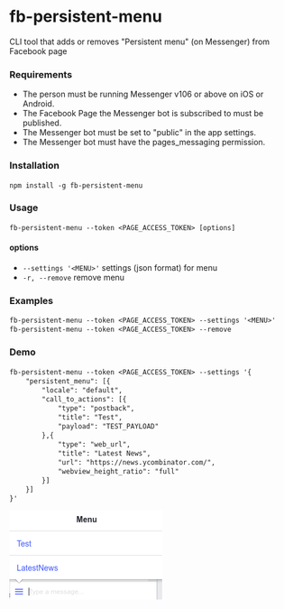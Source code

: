 # fb-persistent-menu 
CLI tool that adds or removes "Persistent menu" (on Messenger) from Facebook page


### Requirements
* The person must be running Messenger v106 or above on iOS or Android.
* The Facebook Page the Messenger bot is subscribed to must be published.
* The Messenger bot must be set to "public" in the app settings.
* The Messenger bot must have the pages_messaging permission.


### Installation
    npm install -g fb-persistent-menu


### Usage 
    fb-persistent-menu --token <PAGE_ACCESS_TOKEN> [options]
#### options
*   `--settings '<MENU>'` settings (json format) for menu
*   `-r, --remove` remove menu


### Examples
    fb-persistent-menu --token <PAGE_ACCESS_TOKEN> --settings '<MENU>'
    fb-persistent-menu --token <PAGE_ACCESS_TOKEN> --remove 


### Demo
```
fb-persistent-menu --token <PAGE_ACCESS_TOKEN> --settings '{
    "persistent_menu": [{
        "locale": "default",
        "call_to_actions": [{
            "type": "postback",
            "title": "Test",
            "payload": "TEST_PAYLOAD"
        },{
            "type": "web_url",
            "title": "Latest News",
            "url": "https://news.ycombinator.com/",
            "webview_height_ratio": "full"
        }]
    }]
}'
```
![addedPersistentMenu](https://github.com/zsevic/fb-persistent-menu/blob/master/images/add.png)
